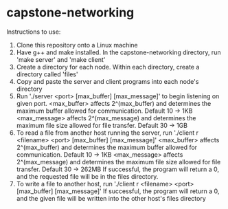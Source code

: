 # capstone-networking
Instructions to use:
1. Clone this repository onto a Linux machine
2. Have g++ and make installed. In the capstone-networking directory, run 'make server' and 'make client'
3. Create a directory for each node. Within each directory, create a directory called 'files'
4. Copy and paste the server and client programs into each node's directory
5. Run './server \<port> [max_buffer] [max_message]' to begin listening on given port.
   <max_buffer> affects 2^(max_buffer) and determines the maximum buffer allowed for communication. Default 10 -> 1KB
   <max_message> affects 2^(max_message) and determines the maximum file size allowed for file transfer. Default 30 -> 1GB
6. To read a file from another host running the server, run './client r \<filename> \<port> [max_buffer] [max_message]'
  <max_buffer> affects 2^(max_buffer) and determines the maximum buffer allowed for communication. Default 10 -> 1KB
  <max_message> affects 2^(max_message) and determines the maximum file size allowed for file transfer. Default 30 -> 262MB
  If successful, the program will return a 0, and the requested file will be in the files directory.
7. To write a file to another host,  run './client r \<filename> \<port> [max_buffer] [max_message]'
  If successful, the program will return a 0, and the given file will be written into the other host's files directory
